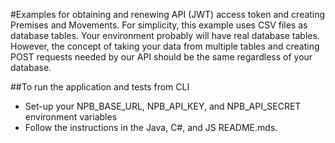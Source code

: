 #Examples for obtaining and renewing API (JWT) access token and creating Premises and Movements.
For simplicity, this example uses CSV files as database tables.  Your environment probably will have real database tables.
However, the concept of taking your data from multiple tables and creating POST requests needed by our API should be the
same regardless of your database.

##To run the application and tests from CLI
* Set-up your NPB_BASE_URL, NPB_API_KEY, and NPB_API_SECRET environment variables
* Follow the instructions in the Java, C#, and JS README.mds.
